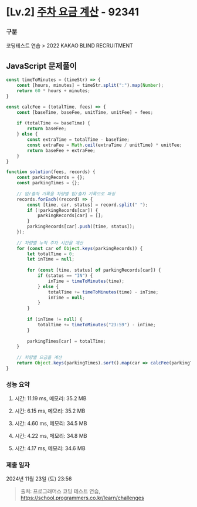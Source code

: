 # [Lv.2] [주차 요금 계산](https://school.programmers.co.kr/learn/courses/30/lessons/92341?language=javascript) - 92341 

### 구분

코딩테스트 연습 > 2022 KAKAO BLIND RECRUITMENT

## JavaScript 문제풀이

```js
const timeToMinutes = (timeStr) => {
    const [hours, minutes] = timeStr.split(":").map(Number);
    return 60 * hours + minutes;
}

const calcFee = (totalTime, fees) => {
    const [baseTime, baseFee, unitTime, unitFee] = fees;
    
    if (totalTime <= baseTime) {
        return baseFee;
    } else {
        const extraTime = totalTime - baseTime;
        const extraFee = Math.ceil(extraTime / unitTime) * unitFee;
        return baseFee + extraFee;
    }
}

function solution(fees, records) {
    const parkingRecords = {};
    const parkingTimes = {};
    
    // 입/출차 기록을 차량별 입/출차 기록으로 파싱
    records.forEach((record) => {
        const [time, car, status] = record.split(" ");
        if (!parkingRecords[car]) {
            parkingRecords[car] = [];
        }
        parkingRecords[car].push([time, status]);
    });
    
    // 차량별 누적 주차 시간을 계산
    for (const car of Object.keys(parkingRecords)) {
        let totalTime = 0;
        let inTime = null;
        
        for (const [time, status] of parkingRecords[car]) {
            if (status == "IN") {
                inTime = timeToMinutes(time);
            } else {
                totalTime += timeToMinutes(time) - inTime;
                inTime = null;
            }        
        }
        
        if (inTime != null) {
            totalTime += timeToMinutes("23:59") - inTime;
        }
    
        parkingTimes[car] = totalTime;
    }
    
    // 차량별 요금을 계산
    return Object.keys(parkingTimes).sort().map(car => calcFee(parkingTimes[car], fees)); 
}
```

### 성능 요약

1. 시간: 11.19 ms, 메모리: 35.2 MB

2. 시간: 6.15 ms, 메모리: 35.2 MB
3. 시간: 4.60 ms, 메모리: 34.5 MB
4. 시간: 4.22 ms, 메모리: 34.8 MB
5. 시간: 4.17 ms, 메모리: 34.6 MB

### 제출 일자

2024년 11월 23일 (토) 23:56

> 출처: 프로그래머스 코딩 테스트 연습, https://school.programmers.co.kr/learn/challenges
